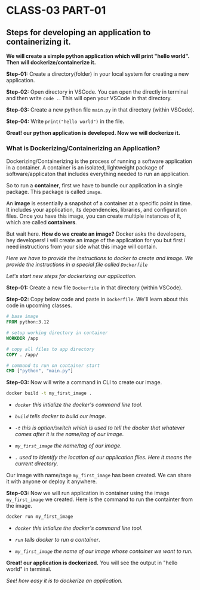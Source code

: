 # CLASS-03 PART-01

## Steps for developing an application to containerizing it.

**We will create a simple python application which will print "hello world". Then will dockerize/containerize it.**

**Step-01:** Create a directory(folder) in your local system for creating a new application.

**Step-02:** Open directory in VSCode. You can open the directly in terminal and then write `code .`. This will open your VSCode in that directory.

**Step-03:** Create a new python file `main.py` in that directory (within VSCode).

**Step-04:** Write `print("hello world")` in the file.

**Great! our python application is developed. Now we will dockerize it.**

### What is Dockerizing/Containerizing an Application?

Dockerizing/Containerizing is the process of running a software application in a container. A container is an isolated, lightweight package of software/applicaton that includes everything needed to run an application.

So to run a **container**, first we have to bundle our application in a single package. This package is called `image`.

An **image** is essentially a snapshot of a container at a specific point in time. It includes your application, its dependencies, libraries, and configuration files. Once you have this image, you can create multiple instances of it, which are called **containers**.

But wait here. **How do we create an image?** Docker asks the developers, hey developers! i will create an image of the application for you but first i need instructions from your side what this image will contain.

_Here we have to provide the instructions to docker to create and image. We provide the instructions in a special file called `Dockerfile`_

_Let's start new steps for dockerizing our application._

**Step-01:** Create a new file `Dockerfile` in that directory (within VSCode).

**Step-02:** Copy below code and paste in `Dockerfile`. We'll learn about this code in upcoming classes.

```dockerfile
# base image
FROM python:3.12

# setup working directory in container
WORKDIR /app

# copy all files to app directory
COPY . /app/

# command to run on container start
CMD ["python", "main.py"]
```

**Step-03:** Now will write a command in CLI to create our image.

```bash
docker build -t my_first_image .
```

- _`docker` this intialize the docker's command line tool_.

- _`build` tells docker to build our image_.

- _`-t` this is option/switch which is used to tell the docker that whatever comes after it is the name/tag of our image_.

- _`my_first_image` the name/tag of our image_.

- _`.` used to identify the location of our application files. Here it means the current directory_.

Our image with name/tage `my_first_image` has been created. We can share it with anyone or deploy it anywhere.

**Step-03:** Now we will run application in container using the image `my_first_image` we created.
Here is the command to run the containter from the image.

```bash
docker run my_first_image
```

- _`docker` this intialize the docker's command line tool_.

- _`run` tells docker to run a container_.

- _`my_first_image` the name of our image whose container we want to run._

**Great! our application is dockerized.** You will see the output in "hello world" in terminal.

_See! how easy it is to dockerize an application._
